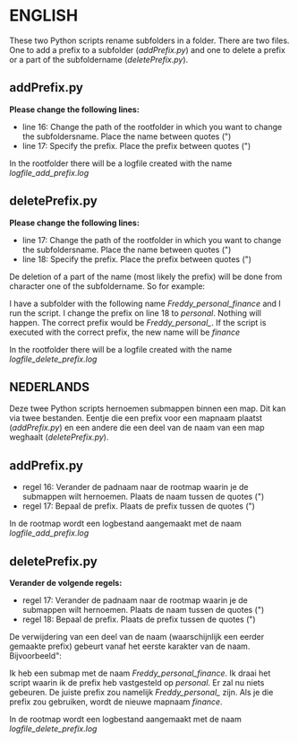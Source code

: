 # ENGLISH
These two Python scripts rename subfolders in a folder. There are two files. One to add a prefix to a subfolder (*addPrefix.py*) and one to delete a prefix or a part of the subfoldername (*deletePrefix.py*).

## addPrefix.py
**Please change the following lines:**
- line 16: Change the path of the rootfolder in which you want to change the subfoldersname. Place the name between quotes (")
- line 17: Specify the prefix. Place the prefix between quotes (")

In the rootfolder there will be a logfile created with the name *logfile_add_prefix.log*

## deletePrefix.py
**Please change the following lines:**
- line 17: Change the path of the rootfolder in which you want to change the subfoldersname. Place the name between quotes (")
- line 18: Specify the prefix. Place the prefix between quotes (")

De deletion of a part of the name (most likely the prefix) will be done from character one of the subfoldername. So for example:

I have a subfolder with the following name *Freddy_personal_finance* and I run the script. I change the prefix on line 18 to *_personal_*. Nothing will happen. The correct prefix would be *Freddy_personal_*. If the script is executed with the correct prefix, the new name will be *finance*

In the rootfolder there will be a logfile created with the name *logfile_delete_prefix.log*

## NEDERLANDS
Deze twee Python scripts hernoemen submappen binnen een map. Dit kan via twee bestanden. Eentje die een prefix voor een mapnaam plaatst (*addPrefix.py*) en een andere die een deel van de naam van een map weghaalt (*deletePrefix.py*).

## addPrefix.py
- regel 16: Verander de padnaam naar de rootmap waarin je de submappen wilt hernoemen. Plaats de naam tussen de quotes (")
- regel 17: Bepaal de prefix. Plaats de prefix tussen de quotes (")

In de rootmap wordt een logbestand aangemaakt met de naam *logfile_add_prefix.log*

## deletePrefix.py
**Verander de volgende regels:**
- regel 17: Verander de padnaam naar de rootmap waarin je de submappen wilt hernoemen. Plaats de naam tussen de quotes (")
- regel 18: Bepaal de prefix. Plaats de prefix tussen de quotes (")

De verwijdering van een deel van de naam (waarschijnlijk een eerder gemaakte prefix) gebeurt vanaf het eerste karakter van de naam. Bijvoorbeeld":

Ik heb een submap met de naam *Freddy_personal_finance*. Ik draai het script waarin ik de prefix heb vastgesteld op *_personal_*. Er zal nu niets gebeuren. De juiste prefix zou namelijk *Freddy_personal_* zijn. Als je die prefix zou gebruiken, wordt de nieuwe mapnaam *finance*.

In de rootmap wordt een logbestand aangemaakt met de naam *logfile_delete_prefix.log*